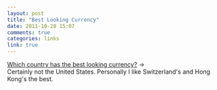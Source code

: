 ```yaml
---
layout: post
title: "Best Looking Currency"
date: 2011-10-28 15:07
comments: true
categories: links
link: true
---
```

[Which country has the best looking currency?](http://www.quora.com/Which-country-has-the-best-looking-money "Which country has the best looking money?") &rarr;  
Certainly not the United States. Personally I like Switzerland's and Hong Kong's the best.